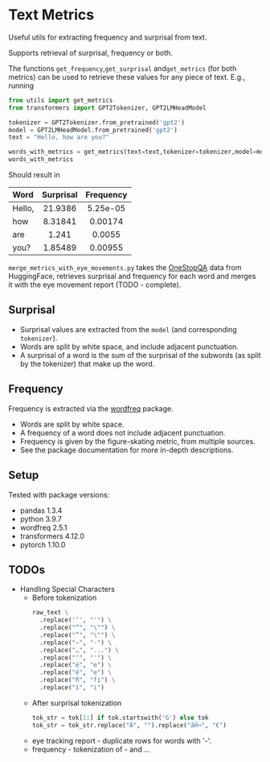 # Text Metrics
Useful utils for extracting frequency and surprisal from text.

Supports  retrieval of surprisal, frequency or both.

The functions `get_frequency`,`get_surprisal` and`get_metrics` (for both metrics) 
can be used to retrieve these values for any piece of text.
 E.g., running
```python
from utils import get_metrics
from transformers import GPT2Tokenizer, GPT2LMHeadModel

tokenizer = GPT2Tokenizer.from_pretrained('gpt2')
model = GPT2LMHeadModel.from_pretrained('gpt2')
text = "Hello, how are you?"

words_with_metrics = get_metrics(text=text,tokenizer=tokenizer,model=model)
words_with_metrics
```
Should result in

| Word   |  Surprisal  |  Frequency  |
|:-------|:-----------:|:-----------:|
| Hello, |   21.9386   |  5.25e-05   |
| how    |   8.31841   |   0.00174   |
| are    |    1.241    |   0.0055    |
| you?   |   1.85489   |   0.00955   |


`merge_metrics_with_eye_movements.py` takes the [OneStopQA](https://huggingface.co/datasets/onestop_qa) data from HuggingFace,
retrieves surprisal and frequency for each word and merges it with the eye movement report (TODO - complete).


## Surprisal 
- Surprisal values are extracted from the `model` (and corresponding `tokenizer`).
- Words are split by white space, and include adjacent punctuation.
- A surprisal of a word is the sum of the surprisal of the subwords (as split by the tokenizer) that make up the word.

## Frequency
Frequency is extracted via the [wordfreq](https://github.com/rspeer/wordfreq) package. 

- Words are split by white space.
- A frequency of a word does not include adjacent punctuation.
- Frequency is given by the figure-skating metric, from multiple sources.
- See the package documentation for more in-depth descriptions.

## Setup

Tested with package versions:

- pandas 1.3.4
- python 3.9.7
- wordfreq 2.5.1
- transformers 4.12.0
- pytorch 1.10.0

## TODOs

- Handling Special Characters
  - Before tokenization
    ```python
    raw_text \
      .replace('’', "'") \
      .replace("“", "\"") \
      .replace("”", "\"") \
      .replace("–", "-") \
      .replace("…", "...") \
      .replace("‘", "'") \
      .replace("é", "e") \
      .replace("ë", "e") \
      .replace("ﬁ", "fi") \
      .replace("ï", "i")
    ```
  - After surprisal tokenization
    ```python
    tok_str = tok[1:] if tok.startswith('Ġ') else tok
    tok_str = tok_str.replace("Â", "").replace("âĤ¬", "€") 
    ```
  - eye tracking report - duplicate rows for words with '-'.
  - frequency - tokenization of - and ...
